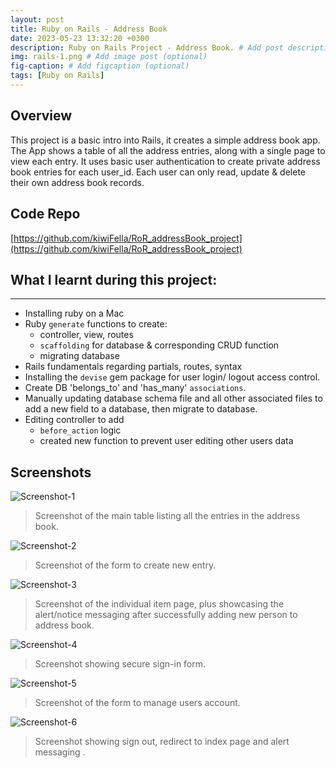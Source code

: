 ```yaml
---
layout: post
title: Ruby on Rails - Address Book
date: 2023-05-23 13:32:20 +0300
description: Ruby on Rails Project - Address Book. # Add post description (optional)
img: rails-1.png # Add image post (optional)
fig-caption: # Add figcaption (optional)
tags: [Ruby on Rails]
---
```


## Overview
This project is a basic intro into Rails, it creates a simple address book app. 
The App shows a table of all the address entries, along with a single page to view each entry.
It uses basic user authentication to create private address book entries for each user_id.
Each user can only read, update & delete their own address book records.


## Code Repo
[https://github.com/kiwiFella/RoR_addressBook_project](https://github.com/kiwiFella/RoR_addressBook_project)
 


## What I learnt during this project:
--------------------
- Installing ruby on a Mac
- Ruby `generate` functions to create:
    - controller, view, routes
    - `scaffolding` for database & corresponding CRUD function
    - migrating database
- Rails fundamentals regarding partials, routes, syntax
- Installing the `devise` gem package for user login/ logout access control.
- Create DB 'belongs_to' and 'has_many' `associations`.
- Manually updating database schema file and all other associated files to add a new field to a database, then migrate to database.
- Editing controller to add 
    - `before_action` logic 
    - created new function to prevent user editing other users data


## Screenshots

![Screenshot-1]({{site.baseurl}}/assets/img/rails-1/1.friends.png)
>Screenshot of the main table listing all the entries in the address book.

![Screenshot-2]({{site.baseurl}}/assets/img/rails-1/2.create.png)
>Screenshot of the form to create new entry.

![Screenshot-3]({{site.baseurl}}/assets/img/rails-1/3.created.png)
>Screenshot of the individual item page, plus showcasing the alert/notice messaging after successfully adding new person to address book.

![Screenshot-4]({{site.baseurl}}/assets/img/rails-1/4.sign-in.png)
>Screenshot showing secure sign-in form.

![Screenshot-5]({{site.baseurl}}/assets/img/rails-1/5.edit-profile.png)
>Screenshot of the form to manage users account.

![Screenshot-6]({{site.baseurl}}/assets/img/rails-1/6.sign-out.png)
>Screenshot showing sign out, redirect to index page and alert messaging .
